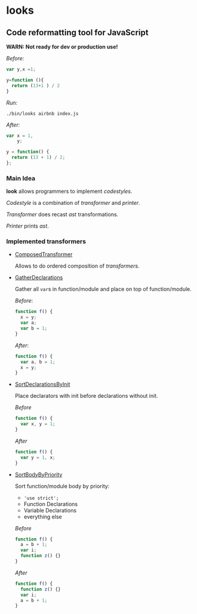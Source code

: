 # looks

## Code reformatting tool for JavaScript

**WARN: Not ready for dev or production use!**

*Before:*

```js
var y,x =1;

y=function (){
  return (13+1 ) / 2
}
```


*Run:*

```
./bin/looks airbnb index.js
```


*After:*

```js
var x = 1,
    y;

y = function() {
  return (13 + 1) / 2;
};
```


### Main Idea

**look** allows programmers to implement *codestyles*.

*Codestyle* is a combination of *transformer* and *printer*.

*Transformer* does recast *ast* transformations.

*Printer* prints *ast*.

### Implemented transformers

- [ComposedTransformer](./lib/transformers/ComposedTransformer.js)

    Allows to do ordered composition of *transformers*.

- [GatherDeclarations](./lib/transformers/GatherDeclarations.js)

    Gather all `var`s in function/module and place on top of
    function/module.


    *Before*:

    ```js
    function f() {
      x = y;
      var a;
      var b = 1;
    }
    ```

    *After*:

    ```js
    function f() {
      var a, b = 1;
      x = y;
    }
    ```

- [SortDeclarationsByInit](./lib/transformers/SortDeclarationsByInit.js)


    Place declarators with init before declarations without init.

    *Before*

    ```js
    function f() {
      var x, y = 1;
    }
    ```

    *After*

    ```js
    function f() {
      var y = 1, x;
    }
    ```

- [SortBodyByPriority](./lib/transformers/SortBodyByPriority.js)

    Sort function/module body by priority:

    - `'use strict';`
    - Function Declarations
    - Variable Declarations
    - everything else


    *Before*

    ```js
    function f() {
      a = b + 1;
      var i;
      function z() {}
    }
    ```

    *After*

    ```js
    function f() {
      function z() {}
      var i;
      a = b + 1;
    }
    ```
